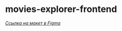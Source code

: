 # movies-explorer-frontend

*[Ссылка на макет в Figma](https://www.figma.com/file/DBcQ0hFYrSPJTvpA3Nm2en/%D0%94%D0%B8%D0%BF%D0%BB%D0%BE%D0%BC%D0%BD%D1%8B%D0%B9-%D0%BF%D1%80%D0%BE%D0%B5%D0%BA%D1%82-(Copy)?type=design&node-id=1%3A1534&mode=design&t=8c7HtmyyrvVVTY6c-1)*
